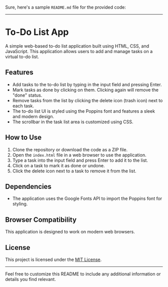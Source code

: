 Sure, here's a sample `README.md` file for the provided code:

---

# To-Do List App

A simple web-based to-do list application built using HTML, CSS, and JavaScript. This application allows users to add and manage tasks on a virtual to-do list.

## Features

- Add tasks to the to-do list by typing in the input field and pressing Enter.
- Mark tasks as done by clicking on them. Clicking again will remove the "done" status.
- Remove tasks from the list by clicking the delete icon (trash icon) next to each task.
- The to-do list UI is styled using the Poppins font and features a sleek and modern design.
- The scrollbar in the task list area is customized using CSS.

## How to Use

1. Clone the repository or download the code as a ZIP file.
2. Open the `index.html` file in a web browser to use the application.
3. Type a task into the input field and press Enter to add it to the list.
4. Click on a task to mark it as done or undone.
5. Click the delete icon next to a task to remove it from the list.

## Dependencies

- The application uses the Google Fonts API to import the Poppins font for styling.

## Browser Compatibility

This application is designed to work on modern web browsers.

## License

This project is licensed under the [MIT License](LICENSE).

---

Feel free to customize this README to include any additional information or details you find relevant.